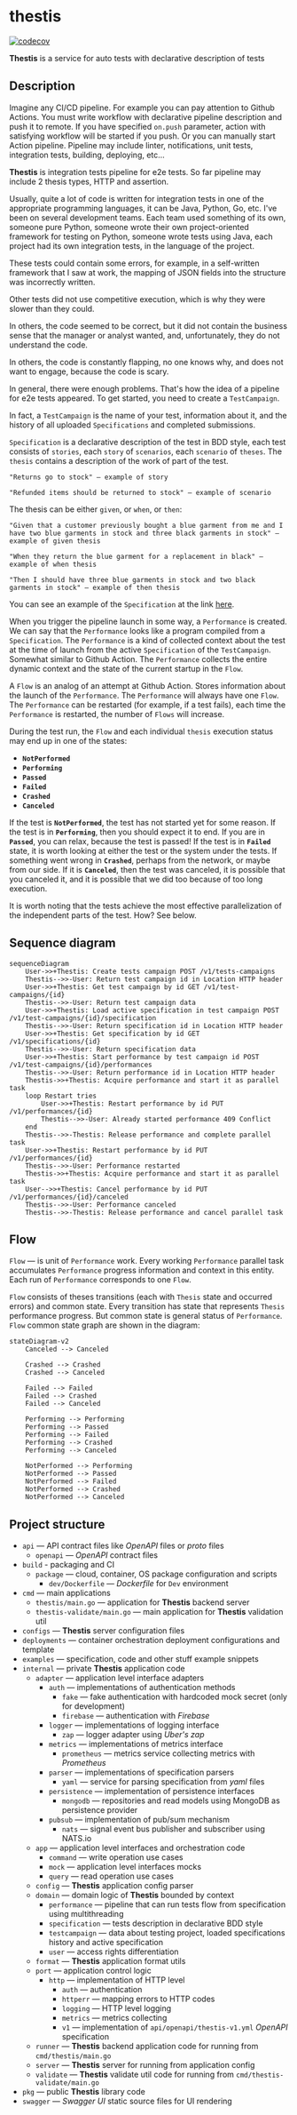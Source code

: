 # thestis

[![codecov](https://codecov.io/gh/harpyd/thestis/branch/main/graph/badge.svg?token=3JN40B9T6H)](https://codecov.io/gh/harpyd/thestis)

__Thestis__ is a service for auto tests with declarative description of tests

## Description

Imagine any CI/CD pipeline. For example you can pay attention to Github Actions. You must write workflow with declarative pipeline description and push it to remote. If you have specified `on.push` parameter, action with satisfying workflow will be started if you push. Or you can manually start Action pipeline. Pipeline may include linter, notifications, unit tests, integration tests, building, deploying, etc...

__Thestis__ is integration tests pipeline for e2e tests. So far pipeline may include 2 thesis types, HTTP and assertion.

Usually, quite a lot of code is written for integration tests in one of the appropriate programming languages, it can be Java, Python, Go, etc. I've been on several development teams. Each team used something of its own, someone pure Python, someone wrote their own project-oriented framework for testing on Python, someone wrote tests using Java, each project had its own integration tests, in the language of the project.

These tests could contain some errors, for example, in a self-written framework that I saw at work, the mapping of JSON fields into the structure was incorrectly written.

Other tests did not use competitive execution, which is why they were slower than they could.

In others, the code seemed to be correct, but it did not contain the business sense that the manager or analyst wanted, and, unfortunately, they do not understand the code.

In others, the code is constantly flapping, no one knows why, and does not want to engage, because the code is scary.

In general, there were enough problems. That's how the idea of a pipeline for e2e tests appeared. To get started, you need to create a `TestCampaign`.

In fact, a `TestCampaign` is the name of your test, information about it, and the history of all uploaded `Specifications` and completed submissions.

`Specification` is a declarative description of the test in BDD style, each test consists of `stories`, each `story` of `scenarios`, each `scenario` of `theses`. The `thesis` contains a description of the work of part of the test.

```
"Returns go to stock" — example of story

"Refunded items should be returned to stock" — example of scenario
```

The thesis can be either `given`, or `when`, or `then`:

```
"Given that a customer previously bought a blue garment from me and I have two blue garments in stock and three black garments in stock" — example of given thesis

"When they return the blue garment for a replacement in black" — example of when thesis

"Then I should have three blue garments in stock and two black garments in stock" — example of then thesis
```

You can see an example of the `Specification` at the link [here](https://github.com/harpyd/thestis/tree/main/examples/specification).

When you trigger the pipeline launch in some way, a `Performance` is created. We can say that the `Performance` looks like a program compiled from a `Specification`. The `Performance` is a kind of collected context about the test at the time of launch from the active `Specification` of the `TestCampaign`. Somewhat similar to Github Action. The `Performance` collects the entire dynamic context and the state of the current startup in the `Flow`.

A `Flow` is an analog of an attempt at Github Action. Stores information about the launch of the `Performance`. The `Performance` will always have one `Flow`. The `Performance` can be restarted (for example, if a test fails), each time the `Performance` is restarted, the number of `Flows` will increase.

During the test run, the `Flow` and each individual `thesis` execution status may end up in one of the states:
* __`NotPerformed`__
* __`Performing`__
* __`Passed`__
* __`Failed`__
* __`Crashed`__
* __`Canceled`__

If the test is __`NotPerformed`__, the test has not started yet for some reason. If the test is in __`Performing`__, then you should expect it to end. If you are in __`Passed`__, you can relax, because the test is passed! If the test is in __`Failed`__ state, it is worth looking at either the test or the system under the tests. If something went wrong in __`Crashed`__, perhaps from the network, or maybe from our side. If it is __`Canceled`__, then the test was canceled, it is possible that you canceled it, and it is possible that we did too because of too long execution.

It is worth noting that the tests achieve the most effective parallelization of the independent parts of the test. How? See below.

## Sequence diagram

```mermaid
sequenceDiagram
    User->>+Thestis: Create tests campaign POST /v1/tests-campaigns
    Thestis-->>-User: Return test campaign id in Location HTTP header
    User->>+Thestis: Get test campaign by id GET /v1/test-campaigns/{id}
    Thestis-->>-User: Return test campaign data
    User->>+Thestis: Load active specification in test campaign POST /v1/test-campaigns/{id}/specification
    Thestis-->>-User: Return specification id in Location HTTP header
    User->>+Thestis: Get specification by id GET /v1/specifications/{id}
    Thestis-->>-User: Return specification data
    User->>+Thestis: Start performance by test campaign id POST /v1/test-campaigns/{id}/performances
    Thestis-->>-User: Return performance id in Location HTTP header
    Thestis->>+Thestis: Acquire performance and start it as parallel task
    loop Restart tries
        User->>+Thestis: Restart performance by id PUT /v1/performances/{id}
        Thestis-->>-User: Already started performance 409 Conflict
    end
    Thestis-->>-Thestis: Release performance and complete parallel task
    User->>+Thestis: Restart performance by id PUT /v1/performances/{id}
    Thestis-->>-User: Performance restarted
    Thestis->>+Thestis: Acquire performance and start it as parallel task
    User-->>+Thestis: Cancel performance by id PUT /v1/performances/{id}/canceled
    Thestis-->>-User: Performance canceled
    Thestis-->>-Thestis: Release performance and cancel parallel task
```

## Flow

`Flow` — is unit of `Performance` work. Every working `Performance` parallel task accumulates `Performance` progress information and context in this entity. Each run of `Performance` corresponds to one `Flow`.

`Flow` consists of theses transitions (each with `Thesis` state and occurred errors) and common state. Every transition has state that represents `Thesis` performance progress. But common state is general status of `Performance`. `Flow` common state graph are shown in the diagram:

```mermaid
stateDiagram-v2
    Canceled --> Canceled

    Crashed --> Crashed
    Crashed --> Canceled

    Failed --> Failed
    Failed --> Crashed
    Failed --> Canceled

    Performing --> Performing
    Performing --> Passed
    Performing --> Failed
    Performing --> Crashed
    Performing --> Canceled

    NotPerformed --> Performing
    NotPerformed --> Passed
    NotPerformed --> Failed
    NotPerformed --> Crashed
    NotPerformed --> Canceled
```

## Project structure

* `api` — API contract files like _OpenAPI_ files or _proto_ files
    * `openapi` — _OpenAPI_ contract files
* `build` - packaging and CI
    * `package` — cloud, container, OS package configuration and scripts
        * `dev/Dockerfile` — _Dockerfile_ for `Dev` environment
* `cmd` — main applications
    * `thestis/main.go` — application for **Thestis** backend server
    * `thestis-validate/main.go` — main application for **Thestis** validation util
* `configs` — **Thestis** server configuration files
* `deployments` — container orchestration deployment configurations and template
* `examples` — specification, code and other stuff example snippets
* `internal` — private **Thestis** application code
    * `adapter` — application level interface adapters
        * `auth` — implementations of authentication methods
            * `fake` — fake authentication with hardcoded mock secret (only for development)
            * `firebase` — authentication with _Firebase_
        * `logger` — implementations of logging interface
            * `zap` — logger adapter using _Uber's zap_
        * `metrics` — implementations of metrics interface
            * `prometheus` — metrics service collecting metrics with _Prometheus_
        * `parser` — implementations of specification parsers
            * `yaml` — service for parsing specification from _yaml_ files
        * `persistence` — implementation of persistence interfaces
            * `mongodb` — repositories and read models using MongoDB as persistence provider
        * `pubsub` — implementation of pub/sum mechanism
            * `nats` — signal event bus publisher and subscriber using NATS.io
    * `app` — application level interfaces and orchestration code
        * `command` — write operation use cases
        * `mock` — application level interfaces mocks
        * `query` — read operation use cases
    * `config` — **Thestis** application config parser
    * `domain` — domain logic of **Thestis** bounded by context
        * `performance` — pipeline that can run tests flow from specification using multithreading
        * `specification` — tests description in declarative BDD style
        * `testcampaign` — data about testing project, loaded specifications history and active specification
        * `user` — access rights differentiation
    * `format` — **Thestis** application format utils
    * `port` — application control logic
        * `http` — implementation of HTTP level
            * `auth` — authentication
            * `httperr` — mapping errors to HTTP codes
            * `logging` — HTTP level logging
            * `metrics` — metrics collecting
            * `v1` — implementation of `api/openapi/thestis-v1.yml` _OpenAPI_ specification
    * `runner` — **Thestis** backend application code for running from `cmd/thestis/main.go`
    * `server` — **Thestis** server for running from application config
    * `validate` — **Thestis** validate util code for running from `cmd/thestis-validate/main.go`
* `pkg` — public **Thestis** library code
* `swagger` — _Swagger UI_ static source files for UI rendering